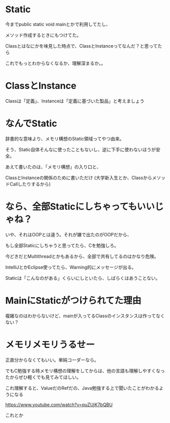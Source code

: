 # Static
今までpublic static void mainとかで利用してたし、

メソッド作成するときにもつけてた。

Classとはなにかを味見した時点で、ClassとInstanceってなんだ？と思ってたら

これでもっとわからなくなるか、理解深まるか。。

# ClassとInstance
Classは「定義」、Instanceは「定義に基づいた製品」と考えましょう

# なんでStatic
辞書的な意味より、メモリ構想のStatic領域ってやつ由来。

そう、Static自体そんなに使ったこともないし、逆に下手に使わないほうが安全。

あえて書いたのは、「メモリ構想」の入り口と、

ClassとInstanceの関係のために書いただけ
(大学新入生とか、ClassからメソッドCallしたりするから)

# なら、全部Staticにしちゃってもいいじゃね？
いや、それはOOPとは違う。それが嫌で出たのがOOPだから、

もし全部Staticにしちゃうと思ってたら、Cを勉強しろ。

今どきだとMultithreadとかもあるから、全部で共有してるのはかなり危険。

IntelliJとかEclipse使ってたら、Warning的にメッセージが出る。

Staticは「こんなのがある」くらいにしといたら、しばらくはあうことない。

# MainにStaticがつけられてた理由
複雑なのはわからないけど、mainが入ってるClassのインスタンスは作ってなくない？

# メモリメモリうるせー
正直分からなくてもいい。単純コーダーなら。

でもC勉強する時メモリ構想の理解をしてからは、他の言語も理解しやすくなったからぜひ軽くでも見てみてほしい。

これ理解すると、ValueだのRefだの、Java勉強する上で聞いたことがわかるようになる

https://www.youtube.com/watch?v=puZUjK7bQBU

これとか